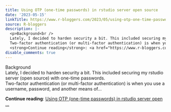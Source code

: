 ```yaml
---
title: Using OTP (one-time passwords) in rstudio server open source
date: '2023-05-15'
linkTitle: https://www.r-bloggers.com/2023/05/using-otp-one-time-passwords-in-rstudio-server-open-source/
source: R-bloggers
description: |-
  <p>Background<br />
  Lately, I decided to harden security a bit. This included securing my rstudio server (open source) with one-time passwords.<br />
  Two-factor authentication (or multi-factor authentication) is when you use a username, password, and another means of...</p>
  <strong>Continue reading</strong>: <a href="https://www.r-bloggers.com/2023/05/using-otp-one-time-passwords-in-rstudio-server-open-source/">Using OTP (one-time passwords) in rstudio server open ...
disable_comments: true
---
```

<p>Background<br />
Lately, I decided to harden security a bit. This included securing my rstudio server (open source) with one-time passwords.<br />
Two-factor authentication (or multi-factor authentication) is when you use a username, password, and another means of...</p>
<strong>Continue reading</strong>: <a href="https://www.r-bloggers.com/2023/05/using-otp-one-time-passwords-in-rstudio-server-open-source/">Using OTP (one-time passwords) in rstudio server open ...